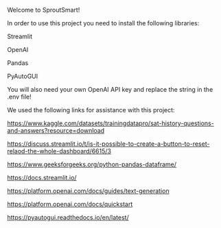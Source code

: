 Welcome to SproutSmart!

In order to use this project you need to install the following libraries:

Streamlit

OpenAI

Pandas

PyAutoGUI


You will also need your own OpenAI API key and replace the string in the .env file!

We used the following links for assistance with this project:

https://www.kaggle.com/datasets/trainingdatapro/sat-history-questions-and-answers?resource=download

https://discuss.streamlit.io/t/is-it-possible-to-create-a-button-to-reset-relaod-the-whole-dashboard/6615/3

https://www.geeksforgeeks.org/python-pandas-dataframe/

https://docs.streamlit.io/

https://platform.openai.com/docs/guides/text-generation

https://platform.openai.com/docs/quickstart

https://pyautogui.readthedocs.io/en/latest/
